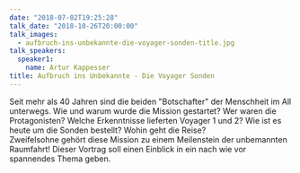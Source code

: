 ```yaml
---
date: "2018-07-02T19:25:28"
talk_date: "2018-10-26T20:00:00"
talk_images:
  - aufbruch-ins-unbekannte-die-voyager-sonden-title.jpg
talk_speakers:
  speaker1:
    name: Artur Kappesser
title: Aufbruch ins Unbekannte - Die Voyager Sonden
---
```


Seit mehr als 40 Jahren sind die beiden "Botschafter" der Menschheit im All unterwegs. Wie und warum wurde die Mission gestartet? Wer waren die Protagonisten? Welche Erkenntnisse lieferten Voyager 1 und 2? Wie ist es heute um die Sonden bestellt? Wohin geht die Reise?  
Zweifelsohne gehört diese Mission zu einem Meilenstein der unbemannten Raumfahrt! Dieser Vortrag soll einen Einblick in ein nach wie vor spannendes Thema geben.
